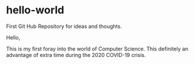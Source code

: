 # hello-world
First Git Hub Repository for ideas and thoughts.

Hello,

This is my first foray into the world of Computer Science. This definitely an advantage of extra time during the 2020 COVID-19 crisis.
